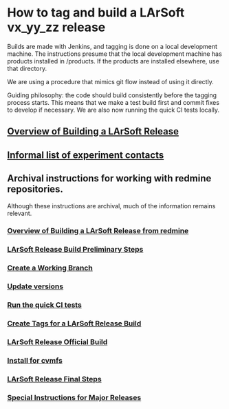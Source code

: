 How to tag and build a LArSoft vx_yy_zz release
======================================================================================================

Builds are made with Jenkins, and tagging is done on a local development machine. The instructions presume that the local development machine has products installed in /products. If the products are installed elsewhere, use that directory.

We are using a procedure that mimics git flow instead of using it directly.

Guiding philosophy: the code should build consistently before the tagging process starts. This means that we make a test build first and commit fixes to develop if necessary. We are also now running the quick CI tests locally.

[Overview of Building a LArSoft Release](Overview_of_Building_a_LArSoft_Release)
-----------------------------------------------------------------------------------------------------------------------------------------------------------

[Informal list of experiment contacts](Informal_list_of_experiment_contacts)
-----------------------------------------------------------------------------------------------------------------------------------------------------

Archival instructions for working with redmine repositories.
-----------------------------------------------------------------------------------------------------------------------------

Although these instructions are archival, much of the information remains relevant.

### [Overview of Building a LArSoft Release from redmine](Overview_of_Building_a_LArSoft_Release_from_redmine)

### [LArSoft Release Build Preliminary Steps](LArSoft_Release_Build_Preliminary_Steps)

### [Create a Working Branch](Create_a_Working_Branch)

### [Update versions](Update_versions)

### [Run the quick CI tests](Run_the_quick_CI_tests)

### [Create Tags for a LArSoft Release Build](Create_Tags_for_a_LArSoft_Release_Build)

### [LArSoft Release Official Build](LArSoft_Release_Official_Build)

### [Install for cvmfs](Install_for_cvmfs)

### [LArSoft Release Final Steps](LArSoft_Release_Final_Steps)

### [Special Instructions for Major Releases](Special_Instructions_for_Major_Releases)
